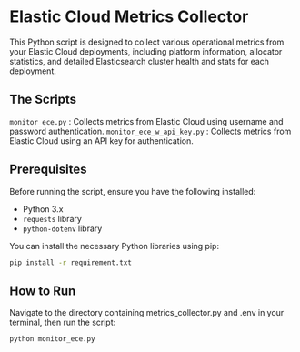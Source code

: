 # Elastic Cloud Metrics Collector
This Python script is designed to collect various operational metrics from your Elastic Cloud deployments, including platform information, allocator statistics, and detailed Elasticsearch cluster health and stats for each deployment. 


## The Scripts

``` monitor_ece.py ``` : Collects metrics from Elastic Cloud using username and password authentication.
``` monitor_ece_w_api_key.py ``` : Collects metrics from Elastic Cloud using an API key for authentication.

## Prerequisites

Before running the script, ensure you have the following installed:

* Python 3.x
* `requests` library
* `python-dotenv` library

You can install the necessary Python libraries using pip:

```bash
pip install -r requirement.txt
```

## How to Run
Navigate to the directory containing metrics_collector.py and .env in your terminal, then run the script:

```bash
python monitor_ece.py